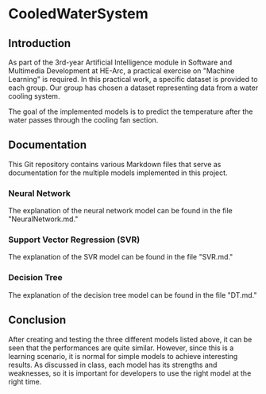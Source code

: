 # CooledWaterSystem

## Introduction
As part of the 3rd-year Artificial Intelligence module in Software and Multimedia Development at HE-Arc, a practical exercise on "Machine Learning" is required. In this practical work, a specific dataset is provided to each group. Our group has chosen a dataset representing data from a water cooling system.

The goal of the implemented models is to predict the temperature after the water passes through the cooling fan section.

## Documentation
This Git repository contains various Markdown files that serve as documentation for the multiple models implemented in this project.

### Neural Network
The explanation of the neural network model can be found in the file "NeuralNetwork.md."

### Support Vector Regression (SVR)
The explanation of the SVR model can be found in the file "SVR.md."

### Decision Tree
The explanation of the decision tree model can be found in the file "DT.md."

## Conclusion
After creating and testing the three different models listed above, it can be seen that the performances are quite similar. However, since this is a learning scenario, it is normal for simple models to achieve interesting results.
As discussed in class, each model has its strengths and weaknesses, so it is important for developers to use the right model at the right time.
